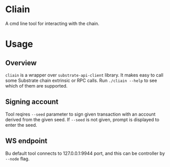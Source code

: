 # Cliain

A cmd line tool for interacting with the chain. 

# Usage

## Overview

`cliain` is a wrapper over `substrate-api-client` library. It makes easy to call some Substrate chain
extrinsic or RPC calls. Run `./cliain --help` to see which of them are supported.

## Signing account

Tool reqires `--seed` parameter to sign given transaction with an account derived from the given seed.
If `--seed` is not given,  prompt is displayed to enter the seed. 

## WS endpoint

Bu default tool connects to 127.0.0.1:9944 port, and this can be controller by `--node` flag.


